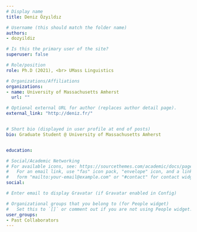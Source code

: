 ```yaml
---
# Display name
title: Deniz Özyıldız

# Username (this should match the folder name)
authors:
- dozyildiz

# Is this the primary user of the site?
superuser: false

# Role/position
role: Ph.D (2021), <br> UMass Linguistics

# Organizations/Affiliations
organizations:
- name: University of Massachusetts Amherst
  url: ""

# Optional external URL for author (replaces author detail page).
external_link: "http://deniz.fr/"


# Short bio (displayed in user profile at end of posts)
bio: Graduate Student @ University of Massachusetts Amherst


education:

# Social/Academic Networking
# For available icons, see: https://sourcethemes.com/academic/docs/page-builder/#icons
#   For an email link, use "fas" icon pack, "envelope" icon, and a link in the
#   form "mailto:your-email@example.com" or "#contact" for contact widget.
social:

# Enter email to display Gravatar (if Gravatar enabled in Config)

# Organizational groups that you belong to (for People widget)
#   Set this to `[]` or comment out if you are not using People widget.
user_groups:
- Past Collaborators
---
```


